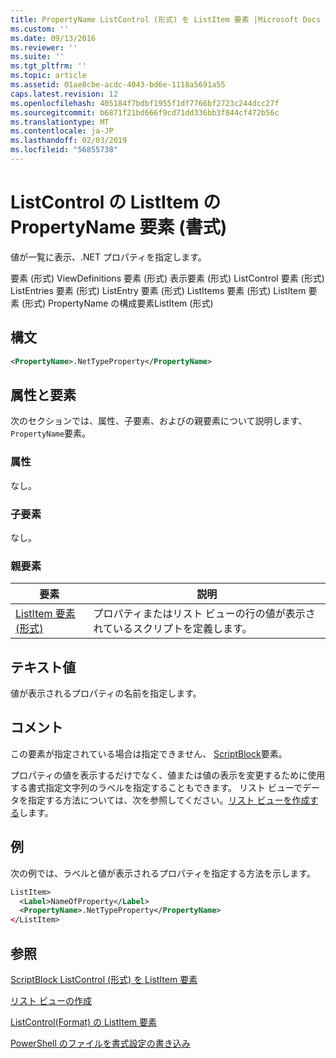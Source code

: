 ```yaml
---
title: PropertyName ListControl (形式) を ListItem 要素 |Microsoft Docs
ms.custom: ''
ms.date: 09/13/2016
ms.reviewer: ''
ms.suite: ''
ms.tgt_pltfrm: ''
ms.topic: article
ms.assetid: 01ae8cbe-acdc-4043-bd6e-1118a5691a55
caps.latest.revision: 12
ms.openlocfilehash: 405184f7bdbf1955f1df7766bf2723c244dcc27f
ms.sourcegitcommit: b6871f21bd666f9cd71dd336bb3f844cf472b56c
ms.translationtype: MT
ms.contentlocale: ja-JP
ms.lasthandoff: 02/03/2019
ms.locfileid: "56855738"
---
```

# <a name="propertyname-element-for-listitem-for-listcontrol-format"></a>ListControl の ListItem の PropertyName 要素 (書式)

値が一覧に表示、.NET プロパティを指定します。

要素 (形式) ViewDefinitions 要素 (形式) 表示要素 (形式) ListControl 要素 (形式) ListEntries 要素 (形式) ListEntry 要素 (形式) ListItems 要素 (形式) ListItem 要素 (形式) PropertyName の構成要素ListItem (形式)

## <a name="syntax"></a>構文

```xml
<PropertyName>.NetTypeProperty</PropertyName>
```

## <a name="attributes-and-elements"></a>属性と要素

次のセクションでは、属性、子要素、およびの親要素について説明します、`PropertyName`要素。

### <a name="attributes"></a>属性

なし。

### <a name="child-elements"></a>子要素

なし。

### <a name="parent-elements"></a>親要素

|要素|説明|
|-------------|-----------------|
|[ListItem 要素 (形式)](./listitem-element-for-listitems-for-listcontrol-format.md)|プロパティまたはリスト ビューの行の値が表示されているスクリプトを定義します。|

## <a name="text-value"></a>テキスト値

値が表示されるプロパティの名前を指定します。

## <a name="remarks"></a>コメント

この要素が指定されている場合は指定できません、 [ScriptBlock](./scriptblock-element-for-listitem-for-listcontrol-format.md)要素。

プロパティの値を表示するだけでなく、値または値の表示を変更するために使用する書式指定文字列のラベルを指定することもできます。 リスト ビューでデータを指定する方法については、次を参照してください。[リスト ビューを作成する](./creating-a-list-view.md)します。

## <a name="example"></a>例

次の例では、ラベルと値が表示されるプロパティを指定する方法を示します。

```xml
ListItem>
  <Label>NameOfProperty</Label>
  <PropertyName>.NetTypeProperty</PropertyName>
</ListItem>

```

## <a name="see-also"></a>参照

[ScriptBlock ListControl (形式) を ListItem 要素](./scriptblock-element-for-listitem-for-listcontrol-format.md)

[リスト ビューの作成](./creating-a-list-view.md)

[ListControl(Format) の ListItem 要素](./listitem-element-for-listitems-for-listcontrol-format.md)

[PowerShell のファイルを書式設定の書き込み](./writing-a-powershell-formatting-file.md)
